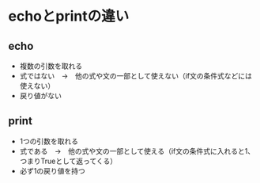 # echoとprintの違い

## echo

- 複数の引数を取れる
- 式ではない　→　他の式や文の一部として使えない（if文の条件式などには使えない）
- 戻り値がない

## print

- 1つの引数を取れる
- 式である　→　他の式や文の一部として使える（if文の条件式に入れると1、つまりTrueとして返ってくる）
- 必ず1の戻り値を持つ
